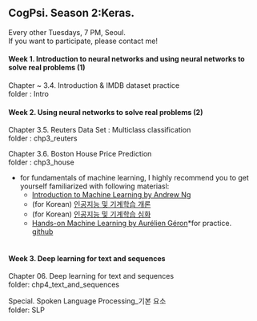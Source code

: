 ## CogPsi. Season 2:Keras.

Every other Tuesdays, 7 PM, Seoul. <br>
If you want to participate, please contact me!

#### Week 1. Introduction to neural networks and using neural networks to solve real problems (1)
Chapter ~ 3.4. Introduction & IMDB dataset practice <br>
folder : Intro
  
#### Week 2. Using neural networks to solve real problems (2)

Chapter 3.5. Reuters Data Set : Multiclass classification <br>
folder : chp3_reuters <br>

Chapter 3.6. Boston House Price Prediction <br>
folder : chp3_house <br>

* for fundamentals of machine learning, I highly recommend you to get yourself familiarized with following materiasl: <br>
   - [Introduction to Machine Learning by Andrew Ng](https://www.coursera.org/learn/machine-learning) <br>
   - (for Korean) [인공지능 및 기계학습 개론](https://kaist.edwith.org/machinelearning1_17)<br>
   - (for Korean) [인공지능 및 기계학습 심화](https://kaist.edwith.org/aiml-adv) 
   - [Hands-on Machine Learning by Aurélien Géron](http://shop.oreilly.com/product/0636920052289.do)*for practice. <br>
   [github](https://github.com/ageron/handson-ml) 
    <br>

#### Week 3. Deep learning for text and sequences

Chapter 06. Deep learning for text and sequences <br>
folder: chp4_text_and_sequences <br>

Special. Spoken Language Processing_기본 요소 <br>
folder: SLP <br>
